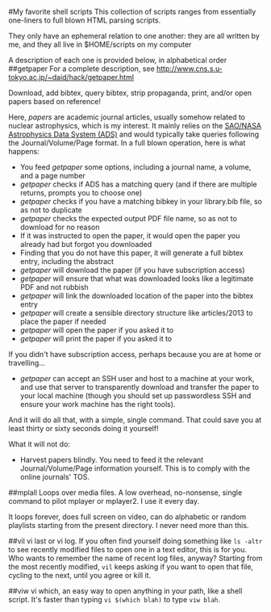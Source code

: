 #My favorite shell scripts
This collection of scripts ranges from essentially one-liners to full blown HTML parsing scripts.

They only have an ephemeral relation to one another: they are all written by me, and they all live in $HOME/scripts on my computer

A description of each one is provided below, in alphabetical order
##getpaper
For a complete description, see http://www.cns.s.u-tokyo.ac.jp/~daid/hack/getpaper.html

Download, add bibtex, query bibtex, strip propaganda, print, and/or open papers based on reference!

Here, _papers_ are academic journal articles, usually somehow related to nuclear astrophysics, which is my interest.  It mainly relies on the [SAO/NASA Astrophysics Data System (ADS)](http://adsabs.harvard.edu/) and would typically take queries following the Journal/Volume/Page format.  In a full blown operation, here is what happens:
* You feed _getpaper_ some options, including a journal name, a volume, and a page number
* _getpaper_ checks if ADS has a matching query (and if there are multiple returns, prompts you to choose one)
* _getpaper_ checks if you have a matching bibkey in your library.bib file, so as not to duplicate
* _getpaper_ checks the expected output PDF file name, so as not to download for no reason
* If it was instructed to open the paper, it would open the paper you already had but forgot you downloaded
* Finding that you do not have this paper, it will generate a full bibtex entry, including the abstract
* _getpaper_ will download the paper (if you have subscription access)
* _getpaper_ will ensure that what was downloaded looks like a legitimate PDF and not rubbish
* _getpaper_ will link the downloaded location of the paper into the bibtex entry
* _getpaper_ will create a sensible directory structure like articles/2013 to place the paper if needed
* _getpaper_ will open the paper if you asked it to
* _getpaper_ will print the paper if you asked it to

If you didn't have subscription access, perhaps because you are at home or travelling...
* _getpaper_ can accept an SSH user and host to a machine at your work, and use that server to transparently download and transfer the paper to your local machine (though you should set up passwordless SSH and ensure your work machine has the right tools).

And it will do all that, with a simple, single command.  That could save you at least thirty or sixty seconds doing it yourself!

What it will not do:
* Harvest papers blindly.  You need to feed it the relevant Journal/Volume/Page information yourself.  This is to comply with the online journals' TOS.

##mplall
Loops over media files.  A low overhead, no-nonsense, single command to pilot mplayer or mplayer2.  I use it every day.

It loops forever, does full screen on video, can do alphabetic or random playlists starting from the present directory.  I never need more than this.

##vil
vi last or vi log.  If you often find yourself doing something like `ls -altr` to see recently modified files to open one in a text editor, this is for you.  Who wants to remember the name of recent log files, anyway?  Starting from the most recently modified, `vil` keeps asking if you want to open that file, cycling to the next, until you agree or kill it.

##viw
vi which, an easy way to open anything in your path, like a shell script.  It's faster than typing `vi $(which blah)` to type `viw blah`.
